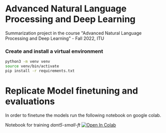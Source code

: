 # Advanced Natural Language Processing and Deep Learning
Summarization project in the course "Advanced Natural Language Processing and Deep Learning" - Fall 2022, ITU

### Create and install a virtual environment
```bash
python3 -m venv venv
source venv/bin/activate
pip install -r requirements.txt
```

# Replicate Model finetuning and evaluations
In order to finetune the models run the following notebook on google colab.

Notebook for training *dant5-small-ft* [![Open In Colab](https://colab.research.google.com/assets/colab-badge.svg)](https://colab.research.google.com/drive/174a62F3ZopO9mzFVpJkEror3wKPETls9?usp=sharing)
